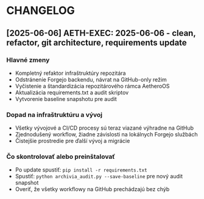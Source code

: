 # CHANGELOG

## [2025-06-06] AETH-EXEC: 2025-06-06 - clean, refactor, git architecture, requirements update

### Hlavné zmeny
- Kompletný refaktor infraštruktúry repozitára
- Odstránenie Forgejo backendu, návrat na GitHub-only režim
- Vyčistenie a štandardizácia repozitárového rámca AetheroOS
- Aktualizácia requirements.txt a audit skriptov
- Vytvorenie baseline snapshotu pre audit

### Dopad na infraštruktúru a vývoj
- Všetky vývojové a CI/CD procesy sú teraz viazané výhradne na GitHub
- Zjednodušený workflow, žiadne závislosti na lokálnych Forgejo službách
- Čistejšie prostredie pre ďalší vývoj a migrácie

### Čo skontrolovať alebo preinštalovať
- Po update spustiť: `pip install -r requirements.txt`
- Spustiť: `python archivia_audit.py --save-baseline` pre nový audit snapshot
- Overiť, že všetky workflowy na GitHub prechádzajú bez chýb
